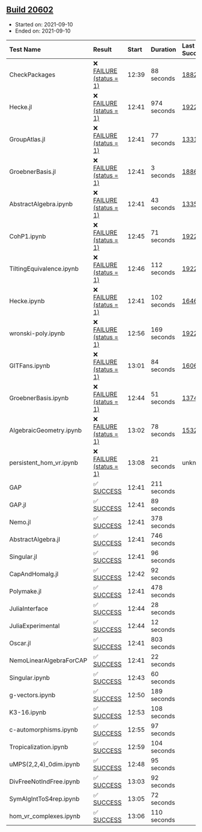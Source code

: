 ## [Build 20602](https://oscarci.mathematik.uni-kl.de/job/oscar/20602/)

* Started on: 2021-09-10
* Ended on: 2021-09-10

| Test Name    | Result | Start | Duration | Last Success | First Failure |
|:-------------|:-------|:------|:---------|:-------------|:--------------|
| CheckPackages | ❌ [FAILURE (status = 1)](https://oscarci.mathematik.uni-kl.de/job/oscar/20602/artifact/logs/build-20602/CheckPackages.log) | 12:39 | 88 seconds | [18822](https://oscarci.mathematik.uni-kl.de/job/oscar/18822/) | [18823](https://oscarci.mathematik.uni-kl.de/job/oscar/18823/) |
| Hecke.jl | ❌ [FAILURE (status = 1)](https://oscarci.mathematik.uni-kl.de/job/oscar/20602/artifact/logs/build-20602/Hecke.jl.log) | 12:41 | 974 seconds | [19222](https://oscarci.mathematik.uni-kl.de/job/oscar/19222/) | [20152](https://oscarci.mathematik.uni-kl.de/job/oscar/20152/) |
| GroupAtlas.jl | ❌ [FAILURE (status = 1)](https://oscarci.mathematik.uni-kl.de/job/oscar/20602/artifact/logs/build-20602/GroupAtlas.jl.log) | 12:41 | 77 seconds | [13311](https://oscarci.mathematik.uni-kl.de/job/oscar/13311/) | [13312](https://oscarci.mathematik.uni-kl.de/job/oscar/13312/) |
| GroebnerBasis.jl | ❌ [FAILURE (status = 1)](https://oscarci.mathematik.uni-kl.de/job/oscar/20602/artifact/logs/build-20602/GroebnerBasis.jl.log) | 12:41 | 3 seconds | [18864](https://oscarci.mathematik.uni-kl.de/job/oscar/18864/) | [18865](https://oscarci.mathematik.uni-kl.de/job/oscar/18865/) |
| AbstractAlgebra.ipynb | ❌ [FAILURE (status = 1)](https://oscarci.mathematik.uni-kl.de/job/oscar/20602/artifact/logs/build-20602/AbstractAlgebra.ipynb.log) | 12:41 | 43 seconds | [13355](https://oscarci.mathematik.uni-kl.de/job/oscar/13355/) | [13356](https://oscarci.mathematik.uni-kl.de/job/oscar/13356/) |
| CohP1.ipynb | ❌ [FAILURE (status = 1)](https://oscarci.mathematik.uni-kl.de/job/oscar/20602/artifact/logs/build-20602/CohP1.ipynb.log) | 12:45 | 71 seconds | [19222](https://oscarci.mathematik.uni-kl.de/job/oscar/19222/) | [20152](https://oscarci.mathematik.uni-kl.de/job/oscar/20152/) |
| TiltingEquivalence.ipynb | ❌ [FAILURE (status = 1)](https://oscarci.mathematik.uni-kl.de/job/oscar/20602/artifact/logs/build-20602/TiltingEquivalence.ipynb.log) | 12:46 | 112 seconds | [19222](https://oscarci.mathematik.uni-kl.de/job/oscar/19222/) | [20152](https://oscarci.mathematik.uni-kl.de/job/oscar/20152/) |
| Hecke.ipynb | ❌ [FAILURE (status = 1)](https://oscarci.mathematik.uni-kl.de/job/oscar/20602/artifact/logs/build-20602/Hecke.ipynb.log) | 12:41 | 102 seconds | [16463](https://oscarci.mathematik.uni-kl.de/job/oscar/16463/) | [16464](https://oscarci.mathematik.uni-kl.de/job/oscar/16464/) |
| wronski-poly.ipynb | ❌ [FAILURE (status = 1)](https://oscarci.mathematik.uni-kl.de/job/oscar/20602/artifact/logs/build-20602/wronski-poly.ipynb.log) | 12:56 | 169 seconds | [19222](https://oscarci.mathematik.uni-kl.de/job/oscar/19222/) | [20152](https://oscarci.mathematik.uni-kl.de/job/oscar/20152/) |
| GITFans.ipynb | ❌ [FAILURE (status = 1)](https://oscarci.mathematik.uni-kl.de/job/oscar/20602/artifact/logs/build-20602/GITFans.ipynb.log) | 13:01 | 84 seconds | [16068](https://oscarci.mathematik.uni-kl.de/job/oscar/16068/) | [16069](https://oscarci.mathematik.uni-kl.de/job/oscar/16069/) |
| GroebnerBasis.ipynb | ❌ [FAILURE (status = 1)](https://oscarci.mathematik.uni-kl.de/job/oscar/20602/artifact/logs/build-20602/GroebnerBasis.ipynb.log) | 12:44 | 51 seconds | [13748](https://oscarci.mathematik.uni-kl.de/job/oscar/13748/) | [13749](https://oscarci.mathematik.uni-kl.de/job/oscar/13749/) |
| AlgebraicGeometry.ipynb | ❌ [FAILURE (status = 1)](https://oscarci.mathematik.uni-kl.de/job/oscar/20602/artifact/logs/build-20602/AlgebraicGeometry.ipynb.log) | 13:02 | 78 seconds | [15322](https://oscarci.mathematik.uni-kl.de/job/oscar/15322/) | [15323](https://oscarci.mathematik.uni-kl.de/job/oscar/15323/) |
| persistent_hom_vr.ipynb | ❌ [FAILURE (status = 1)](https://oscarci.mathematik.uni-kl.de/job/oscar/20602/artifact/logs/build-20602/persistent_hom_vr.ipynb.log) | 13:08 | 21 seconds | unknown | unknown |
| GAP | ✅ [SUCCESS](https://oscarci.mathematik.uni-kl.de/job/oscar/20602/artifact/logs/build-20602/GAP.log) | 12:41 | 211 seconds |  |  |
| GAP.jl | ✅ [SUCCESS](https://oscarci.mathematik.uni-kl.de/job/oscar/20602/artifact/logs/build-20602/GAP.jl.log) | 12:41 | 89 seconds |  |  |
| Nemo.jl | ✅ [SUCCESS](https://oscarci.mathematik.uni-kl.de/job/oscar/20602/artifact/logs/build-20602/Nemo.jl.log) | 12:41 | 378 seconds |  |  |
| AbstractAlgebra.jl | ✅ [SUCCESS](https://oscarci.mathematik.uni-kl.de/job/oscar/20602/artifact/logs/build-20602/AbstractAlgebra.jl.log) | 12:41 | 746 seconds |  |  |
| Singular.jl | ✅ [SUCCESS](https://oscarci.mathematik.uni-kl.de/job/oscar/20602/artifact/logs/build-20602/Singular.jl.log) | 12:41 | 96 seconds |  |  |
| CapAndHomalg.jl | ✅ [SUCCESS](https://oscarci.mathematik.uni-kl.de/job/oscar/20602/artifact/logs/build-20602/CapAndHomalg.jl.log) | 12:42 | 92 seconds |  |  |
| Polymake.jl | ✅ [SUCCESS](https://oscarci.mathematik.uni-kl.de/job/oscar/20602/artifact/logs/build-20602/Polymake.jl.log) | 12:41 | 478 seconds |  |  |
| JuliaInterface | ✅ [SUCCESS](https://oscarci.mathematik.uni-kl.de/job/oscar/20602/artifact/logs/build-20602/JuliaInterface.log) | 12:44 | 28 seconds |  |  |
| JuliaExperimental | ✅ [SUCCESS](https://oscarci.mathematik.uni-kl.de/job/oscar/20602/artifact/logs/build-20602/JuliaExperimental.log) | 12:44 | 12 seconds |  |  |
| Oscar.jl | ✅ [SUCCESS](https://oscarci.mathematik.uni-kl.de/job/oscar/20602/artifact/logs/build-20602/Oscar.jl.log) | 12:41 | 803 seconds |  |  |
| NemoLinearAlgebraForCAP | ✅ [SUCCESS](https://oscarci.mathematik.uni-kl.de/job/oscar/20602/artifact/logs/build-20602/NemoLinearAlgebraForCAP.log) | 12:41 | 22 seconds |  |  |
| Singular.ipynb | ✅ [SUCCESS](https://oscarci.mathematik.uni-kl.de/job/oscar/20602/artifact/logs/build-20602/Singular.ipynb.log) | 12:43 | 60 seconds |  |  |
| g-vectors.ipynb | ✅ [SUCCESS](https://oscarci.mathematik.uni-kl.de/job/oscar/20602/artifact/logs/build-20602/g-vectors.ipynb.log) | 12:50 | 189 seconds |  |  |
| K3-16.ipynb | ✅ [SUCCESS](https://oscarci.mathematik.uni-kl.de/job/oscar/20602/artifact/logs/build-20602/K3-16.ipynb.log) | 12:53 | 108 seconds |  |  |
| c-automorphisms.ipynb | ✅ [SUCCESS](https://oscarci.mathematik.uni-kl.de/job/oscar/20602/artifact/logs/build-20602/c-automorphisms.ipynb.log) | 12:55 | 97 seconds |  |  |
| Tropicalization.ipynb | ✅ [SUCCESS](https://oscarci.mathematik.uni-kl.de/job/oscar/20602/artifact/logs/build-20602/Tropicalization.ipynb.log) | 12:59 | 104 seconds |  |  |
| uMPS(2,2,4)_0dim.ipynb | ✅ [SUCCESS](https://oscarci.mathematik.uni-kl.de/job/oscar/20602/artifact/logs/build-20602/uMPS-2-2-4-_0dim.ipynb.log) | 12:48 | 95 seconds |  |  |
| DivFreeNotIndFree.ipynb | ✅ [SUCCESS](https://oscarci.mathematik.uni-kl.de/job/oscar/20602/artifact/logs/build-20602/DivFreeNotIndFree.ipynb.log) | 13:03 | 92 seconds |  |  |
| SymAlgIntToS4rep.ipynb | ✅ [SUCCESS](https://oscarci.mathematik.uni-kl.de/job/oscar/20602/artifact/logs/build-20602/SymAlgIntToS4rep.ipynb.log) | 13:05 | 72 seconds |  |  |
| hom_vr_complexes.ipynb | ✅ [SUCCESS](https://oscarci.mathematik.uni-kl.de/job/oscar/20602/artifact/logs/build-20602/hom_vr_complexes.ipynb.log) | 13:06 | 110 seconds |  |  |
